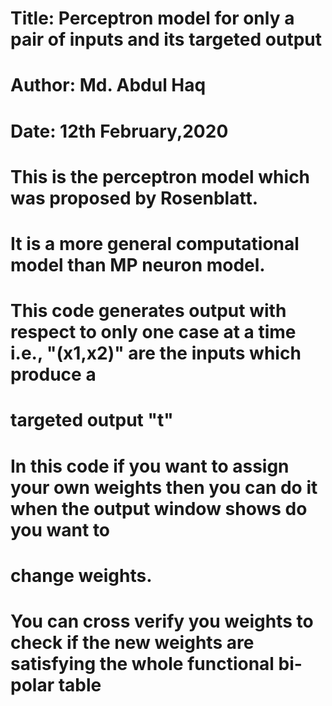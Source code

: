 # Title: Perceptron model for only a pair of inputs and its targeted output
# Author: Md. Abdul Haq
# Date: 12th February,2020


# This is the perceptron model which was proposed by Rosenblatt.

# It is a more general computational model than MP neuron model.

# This code generates output with respect to only one case at a time i.e., "(x1,x2)" are the inputs which produce a 
# targeted output "t"

# In this code if you want to assign your own weights then you can do it when the output window shows do you want to
# change weights.

# You can cross verify you weights to check if the new weights are satisfying the whole functional bi-polar table
